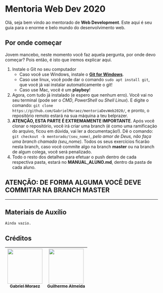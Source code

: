 # Mentoria Web Dev 2020

Olá, seja bem vindo ao mentorado de **Web Development**.
Este aqui é seu guia para o enorme e belo mundo do desenvolvimento web.

## Por onde começar

Jovem mancebo, neste momento você faz aquela pergunta, por onde devo começar? Pois então, é isto que iremos explicar aqui.

1. Instale o Git no seu computador
    - Caso você use Windows, instale o **[Git for Windows](https://gitforwindows.org/)**.
    - Caso use linux, você pode dar o comando `sudo apt install git`, que você já vai instalar automaticamente o git!
    - Caso use Mac, você é um **playboy**!
2. Agora, com tudo já instalado (e espero que nenhum erro). Você vai no seu terminal (pode ser o *CMD*, *PowerShell* ou *Shell Linux*). E digite o comando: `git clone https://github.com/GabrielMoraez/mentoriaDevWeb2020/`, e pronto, o repositório remoto estará na sua máquina a teu belprazer.
3. **ATENÇÃO, ESTA PARTE É EXTREMAMENTE IMPORTANTE**. Após você clonar o repositório, você irá criar uma branch (é como uma ramificação do arquivo, ficou em dúvida, vai ler a documentação!). Dê o comando: `git checkout -b mentorado/(seu_nome)`, *pelo amor de Deus, não faça uma branch chamada (seu_nome)*. Todos os seus exercícios ficarão nesta branch, caso você commite algo na branch **master** ou na branch de algum colega, você será penalizado.
4. Todo o resto dos detalhes para efetuar o push dentro de cada respectiva pasta, estará no **MANUAL_ALUNO.md**, dentro da pasta de cada aluno.

## ATENÇÃO: DE FORMA ALGUMA VOCÊ DEVE COMMITAR NA BRANCH MASTER

----------

## Materiais de Auxílio

```
Ainda vazio.
```

## Créditos

|[<img src="https://avatars3.githubusercontent.com/u/17075661?s=460&v=4" width=115><br><sub>Gabriel Moraez</sub>](https://github.com/gabrielmoraez)| [<img src="https://avatars0.githubusercontent.com/u/47952043?s=460&v=4" width=115><br><sub>Guilherme Almeida</sub>](https://github.com/guiananias)|
|---|---|
